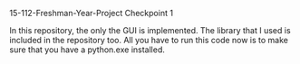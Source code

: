 15-112-Freshman-Year-Project
Checkpoint 1 

In this repository, the only the GUI is implemented.
The library that I used is included in the repository too.
All you have to run this code now is to make sure that you have a python.exe installed.
